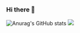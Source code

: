 ### Hi there 👋
![Anurag's GitHub stats](https://github-readme-stats.vercel.app/api?username=Takarada0202&show_icons=true&theme=blue_navy)
	<img src="https://github-readme-stats.vercel.app/api/top-langs/?username=Takarada0202&layout=compact"><br><br>
<!--
**Takarada0202/Takarada0202** is a ✨ _special_ ✨ repository because its `README.md` (this file) appears on your GitHub profile.

Here are some ideas to get you started:

- 🔭 I’m currently working on ...
- 🌱 I’m currently learning ...
- 👯 I’m looking to collaborate on ...
- 🤔 I’m looking for help with ...
- 💬 Ask me about ...
- 📫 How to reach me: ...
- 😄 Pronouns: ...
- ⚡ Fun fact: ...
-->
